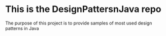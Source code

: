 # This is the DesignPattersnJava repo
The purpose of this project is to provide samples of most used design patterns in Java
